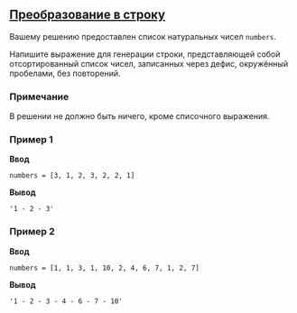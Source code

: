 ## [Преобразование в строку](../../../solutions/3.3/33_i.py)

Вашему решению предоставлен список натуральных чисел `numbers`.

Напишите выражение для генерации строки, представляющей собой отсортированный список чисел, записанных через дефис, окружённый пробелами, без повторений.

### Примечание

В решении не должно быть ничего, кроме списочного выражения.

### Пример 1

__Ввод__
```plaintext
numbers = [3, 1, 2, 3, 2, 2, 1]
```

__Вывод__
```plaintext
'1 - 2 - 3'
```

### Пример 2

__Ввод__
```plaintext
numbers = [1, 1, 3, 1, 10, 2, 4, 6, 7, 1, 2, 7]
```

__Вывод__
```plaintext
'1 - 2 - 3 - 4 - 6 - 7 - 10'
```